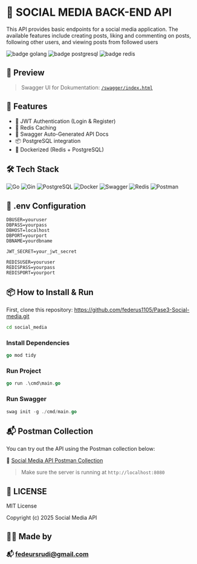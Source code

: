 # 🚀 SOCIAL MEDIA BACK-END API

This API provides basic endpoints for a social media application. The available features include creating posts, liking and commenting on posts, following other users, and viewing posts from followed users

![badge golang](https://img.shields.io/badge/Go-00ADD8?style=for-the-badge&logo=go&logoColor=white)
![badge postgresql](https://img.shields.io/badge/PostgreSQL-316192?style=for-the-badge&logo=postgresql&logoColor=white)
![badge redis](https://img.shields.io/badge/redis-%23DD0031.svg?&style=for-the-badge&logo=redis&logoColor=white)

## 📸 Preview
> Swagger UI for Dokumentation: [`/swagger/index.html`](http://localhost:8080/swagger/index.html)

## 🚀 Features
- 🔐 JWT Authentication (Login & Register)
- 🧠 Redis Caching 
- 📘 Swagger Auto-Generated API Docs
- 📦 PostgreSQL integration
- 🐳 Dockerized (Redis + PostgreSQL)

## 🛠️ Tech Stack
![Go](https://img.shields.io/badge/-Go-00ADD8?logo=go&logoColor=white&style=for-the-badge)
![Gin](https://img.shields.io/badge/-Gin-00ADD8?logo=go&logoColor=white&style=for-the-badge)
![PostgreSQL](https://img.shields.io/badge/-PostgreSQL-4169E1?logo=postgresql&logoColor=white&style=for-the-badge)
![Docker](https://img.shields.io/badge/-Docker-2496ED?logo=docker&logoColor=white&style=for-the-badge)
![Swagger](https://img.shields.io/badge/Swagger-UI-85EA2D?logo=swagger&logoColor=black&style=for-the-badge)
![Redis](https://img.shields.io/badge/Redis-Database-DC382D?logo=redis&logoColor=white&style=for-the-badge)
![Postman](https://img.shields.io/badge/Postman-FF6C37?logo=postman&logoColor=white&style=for-the-badge)


##  🔐 .env Configuration
```
DBUSER=youruser
DBPASS=yourpass
DBHOST=localhost
DBPORT=yourport
DBNAME=yourdbname

JWT_SECRET=your_jwt_secret

REDISUSER=youruser
REDISPASS=yourpass
REDISPORT=yourport

```

## 📦 How to Install & Run
First, clone this repository: 
https://github.com/federus1105/Pase3-Social-media.git
```bash
cd social_media
```
### Install Dependencies
```go
go mod tidy
```
### Run Project
```go
go run .\cmd\main.go 
```
### Run Swagger
```go
swag init -g ./cmd/main.go
```

## 📬 Postman Collection

You can try out the API using the Postman collection below:

🔗 [Social Media API Postman Collection](https://federusrudi-9486783.postman.co/workspace/federus-rudi's-Workspace~9cd45016-f25d-441e-8c5a-10f1070df09d/collection/48098195-212b3afa-0860-4558-be0f-4ef879380668?action=share&source=copy-link&creator=48098195)

> Make sure the server is running at `http://localhost:8080`


## 📄 LICENSE

MIT License

Copyright (c) 2025 Social Media API

## 👨‍💻 Made by
### 📬 fedeursrudi@gmail.com

